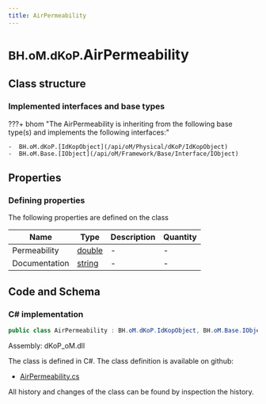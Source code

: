 ```yaml
---
title: AirPermeability
---
```


# <small>BH.oM.dKoP.</small>**AirPermeability**



## Class structure

### Implemented interfaces and base types

???+ bhom "The AirPermeability is inheriting from the following base type(s) and implements the following interfaces:"

    -  BH.oM.dKoP.[IdKopObject](/api/oM/Physical/dKoP/IdKopObject)
    -  BH.oM.Base.[IObject](/api/oM/Framework/Base/Interface/IObject)


## Properties



### Defining properties

The following properties are defined on the class

| Name             | Type             | Description      | Quantity         |
|------------------|------------------|------------------|------------------|
| Permeability | [double](https://learn.microsoft.com/en-us/dotnet/api/System.Double?view=netstandard-2.0) | - | - |
| Documentation | [string](https://learn.microsoft.com/en-us/dotnet/api/System.String?view=netstandard-2.0) | - | - |


## Code and Schema

### C# implementation

``` C# title="C#"
public class AirPermeability : BH.oM.dKoP.IdKopObject, BH.oM.Base.IObject
```

Assembly: dKoP_oM.dll

The class is defined in C#. The class definition is available on github:

- [AirPermeability.cs](https://github.com/BHoM/dKoP_Toolkit/blob/develop/dKoP_oM/Perfomance\AirPermeability.cs)

All history and changes of the class can be found by inspection the history.
